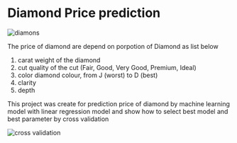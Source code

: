 # Diamond Price prediction
![diamons](https://4cs.gia.edu/wp-content/uploads/2012/05/Cut-Anatomy-of-Diamond.png)

The price of diamond are depend on porpotion of Diamond as list below

1. carat weight of the diamond 
2. cut quality of the cut (Fair, Good, Very Good, Premium, Ideal)
3. color diamond colour, from J (worst) to D (best)
4. clarity
5. depth

This project was create for prediction price of diamond by machine learning model with linear regression model
and show how to select best model and best parameter by cross validation

![cross validation](https://ichi.pro/assets/images/max/640/1*PdwlCactbJf8F8C7sP-3gw.png)

